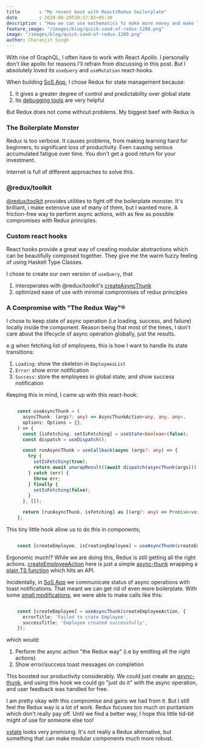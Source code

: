 ```yaml
---
title       : "My recent bout with React/Redux boilerplate"
date        : 2020-08-29T20:17:01+05:30
description : "How we can use mathematics to make more money and make logical decisions"
feature_image: "/images/blog/quick-sand-of-redux-1280.png"
image: "/images/blog/quick-sand-of-redux-1280.png"
author: Charanjit Singh
---
```


With rise of GraphQL, I often have to work with React Apollo. I personally don't
like apollo for reasons I'll refrain from discussing in this post. But I
absolutely loved its `useQuery` and `useMutation` react-hooks.

When building [SoS App](https://github.com/sosinc/sos-app/), I chose Redux for state management because:

1.  It gives a greater degree of control and predictability over global state
2.  Its [debugging tools](https://addons.mozilla.org/en-US/firefox/addon/reduxdevtools/) are very helpful

But Redux does not come without problems. My biggest beef with Redux is

### The Boilerplate Monster

Redux is too verbose. It causes problems, from making learning hard for
beginners, to significant loss of productivity. Even causing serious accumulated
fatigue over time. You don't get a good return for your investment.

Internet is full of different approaches to solve this.


### @redux/toolkit

[@redux/toolkit](https://redux-starter-kit.js.org/) provides utilities to fight
off the boilerplate monster. It's brilliant, i make extensive use of many of
them, but I wanted more. A friction-free way to perform async actions, with as
few as possible compromises with Redux principles.


### Custom react hooks

React hooks provide a great way of creating modular abstractions which can be
beautifully composed together. They give me the warm fuzzy feeling of using
Haskell Type Classes.

I chose to create our own version of `useQuery`, that

1.  interoperates with @redux/toolkit's [createAsyncThunk](https://redux-toolkit.js.org/api/createAsyncThunk)
2.  optimized ease of use with minimal compromises of redux principles


### A Compromise with "The Redux Way"&reg;

I chose to keep state of async operation (i.e loading, success, and failure)
locally inside the component. Reason being that most of the times, I don't care
about the lifecycle of async operation globally, just the results.

e.g when fetching list of employees, this is how I want to handle its state transitions:

1.  `Loading`: show the skeleton in `EmployeesList`
2.  `Error`: show error notification
3.  `Success`: store the employees in global state; and show success notification

Keeping this in mind, I came up with this react-hook:

```typescript

    const useAsyncThunk = (
      asyncThunk: (args?: any) => AsyncThunkAction<any, any, any>,
      options: Options = {},
    ) => {
      const [isFetching, setIsFetching] = useState<boolean>(false);
      const dispatch = useDispatch();

      const runAsyncThunk = useCallback(async (args?: any) => {
        try {
          setIsFetching(true);
          return await unwrapResult((await dispatch(asyncThunk(args))) as any);
        } catch (err) {
          throw err;
        } finally {
          setIsFetching(false);
        }
      }, []);

      return [runAsyncThunk, isFetching] as [(arg?: any) => Promise<void>, boolean];
    };

```

This tiny little hook allow us to do this in components;

```typescript

    const [createEmployee, isCreatingEmployee] = useAsyncThunk(createEmployeeAction);

```

Ergonomic much!? While we are doing this, Redux is still getting all the right
actions. [createEmployeeAction](https://github.com/sosinc/sos-app/blob/c326ef651e1f5653a1e9bc279d550dadd2f5aa20/ui/src/duck/employees.ts#L35) here is just a simple [async-thunk](https://redux-starter-kit.js.org/api/createAsyncThunk) wrapping a [plain
TS function](https://github.com/sosinc/sos-app/blob/c326ef651e1f5653a1e9bc279d550dadd2f5aa20/ui/src/entities/Employee.ts#L27) which hits an API.

Incidentally, in [SoS App](https://github.com/sosinc/sos-app/) we communicate status of async operations with toast
notifications. That meant we can get rid of even more boilerplate. With some
[small modifications](https://github.com/sosinc/sos-app/blob/c326ef651e1f5653a1e9bc279d550dadd2f5aa20/ui/src/lib/asyncHooks.ts#L17), we were able to make calls like this:

```ts

    const [createEmployee] = useAsyncThunk(createEmployeeAction, {
      errorTitle: 'Failed to crate Employee',
      successTitle: 'Employee created successfully',
    });

```

which would:

1.  Perform the async action "the Redux way" (i.e by emitting all the right
    actions)
2.  Show error/success toast messages on completion

This boosted our productivity considerably. We could just create an [async-thunk](https://redux-starter-kit.js.org/api/createAsyncThunk),
and using this hook we could go "just do it" with the async operation, and user
feedback was handled for free.

I am pretty okay with this compromise and gains we had from it. But I still feel
the Redux way is a lot of work. Redux focuses too much on puritanism which don't
really pay off. Until we find a better way, I hope this little tid-bit might of
use for someone else too!

[xstate](https://xstate.js.org/docs/) looks very promising. It's not really a Redux alternative, but something
that can make modular components much more robust.

